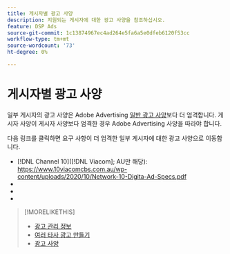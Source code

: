 ```yaml
---
title: 게시자별 광고 사양
description: 지원되는 게시자에 대한 광고 사양을 참조하십시오.
feature: DSP Ads
source-git-commit: 1c13874967ec4ad264e5fa6a5e0dfeb6120f53cc
workflow-type: tm+mt
source-wordcount: '73'
ht-degree: 0%

---
```


# 게시자별 광고 사양

일부 게시자의 광고 사양은 Adobe Advertising [일반 광고 사양](/help/dsp/campaign-management/ads/ad-specs.md)보다 더 엄격합니다. 게시자 사양이 게시자 사양보다 엄격한 경우 Adobe Advertising 사양을 따라야 합니다.

다음 링크를 클릭하면 요구 사항이 더 엄격한 일부 게시자에 대한 광고 사양으로 이동합니다.

* [!DNL Channel 10]([!DNL Viacom]; AU만 해당): https://www.10viacomcbs.com.au/wp-content/uploads/2020/10/Network-10-Digita-Ad-Specs.pdf
* 
  [!DNL CBS Interactive Advanced Media]: https://cbsinteractive.com/advertising/ad-specs/list/cbs-interactive-advanced-media
* 
  [!DNL Hulu]: https://advertising.hulu.com/ad-products/video-commercial
* 
  [!DNL NBCUniversal]: https://together.nbcuni.com/nbcu-creative-guidelines

>[!MORELIKETHIS]
>
>* [광고 관리 정보](ad-about.md)
>* [여러 타사 광고 만들기](ad-create-multiple.md)
>* [광고 사양](/help/dsp/campaign-management/ads/ad-specs.md)
